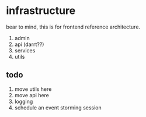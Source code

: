 # infrastructure

bear to mind, this is for frontend reference architecture.

1. admin
2. api (darrt??)
3. services
4. utils

## todo

1. move utils here
2. move api here
3. logging
4. schedule an event storming session
